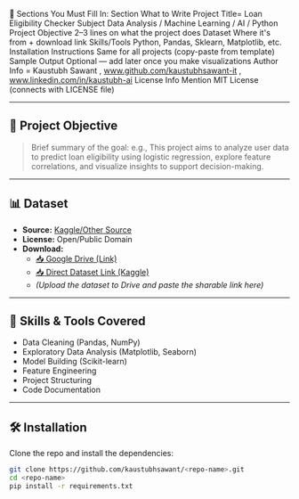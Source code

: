 🧾 Sections You Must Fill In:
Section	What to Write
Project Title= Loan Eligibility Checker
Subject	Data Analysis / Machine Learning / AI / Python
Project Objective	2–3 lines on what the project does
Dataset	Where it's from + download link
Skills/Tools	Python, Pandas, Sklearn, Matplotlib, etc.
Installation Instructions	Same for all projects (copy-paste from template)
Sample Output	Optional — add later once you make visualizations
Author Info = Kaustubh Sawant , www.github.com/kaustubhsawant-it , www.linkedin.com/in/kaustubh-ai
License Info	Mention MIT License (connects with LICENSE file)


---

## 🚀 Project Objective

> Brief summary of the goal:
> e.g., This project aims to analyze user data to predict loan eligibility using logistic regression, explore feature correlations, and visualize insights to support decision-making.

---

## 📊 Dataset

- **Source:** [Kaggle/Other Source](https://www.kaggle.com/)
- **License:** Open/Public Domain
- **Download:**  
  - [📥 Google Drive (Link)](https://drive.google.com/)  
  - [📥 Direct Dataset Link (Kaggle)](https://kaggle.com/)  
  - *(Upload the dataset to Drive and paste the sharable link here)*

---

## 🧠 Skills & Tools Covered

- Data Cleaning (Pandas, NumPy)
- Exploratory Data Analysis (Matplotlib, Seaborn)
- Model Building (Scikit-learn)
- Feature Engineering
- Project Structuring
- Code Documentation

---

## 🛠️ Installation

Clone the repo and install the dependencies:

```bash
git clone https://github.com/kaustubhsawant/<repo-name>.git
cd <repo-name>
pip install -r requirements.txt